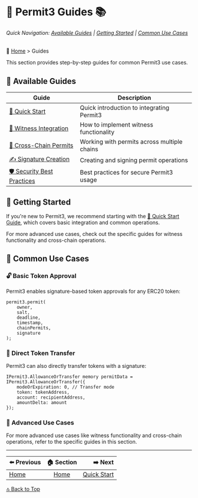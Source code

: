 <a id="guides-top"></a>
# 🔏 Permit3 Guides 📚

###### Quick Navigation: [Available Guides](#available-guides) | [Getting Started](#getting-started) | [Common Use Cases](#common-use-cases)

🧭 [Home](/docs/README.md) > Guides

This section provides step-by-step guides for common Permit3 use cases.

<a id="available-guides"></a>
## 📖 Available Guides

| Guide | Description |
|-------|-------------|
| [🚀 Quick Start](./quick-start.md) | Quick introduction to integrating Permit3 |
| [🧩 Witness Integration](./witness-integration.md) | How to implement witness functionality |
| [🌉 Cross-Chain Permits](./cross-chain-permit.md) | Working with permits across multiple chains |
| [✍️ Signature Creation](./signature-creation.md) | Creating and signing permit operations |
| [🛡️ Security Best Practices](./security-best-practices.md) | Best practices for secure Permit3 usage |

<a id="getting-started"></a>
## 🏁 Getting Started

If you're new to Permit3, we recommend starting with the [🚀 Quick Start Guide](./quick-start.md), which covers basic integration and common operations.

For more advanced use cases, check out the specific guides for witness functionality and cross-chain operations.

<a id="common-use-cases"></a>
## 💼 Common Use Cases

### 🔓 Basic Token Approval

Permit3 enables signature-based token approvals for any ERC20 token:

```solidity
permit3.permit(
    owner,
    salt,
    deadline,
    timestamp,
    chainPermits,
    signature
);
```

### 💸 Direct Token Transfer

Permit3 can also directly transfer tokens with a signature:

```solidity
IPermit3.AllowanceOrTransfer memory permitData = IPermit3.AllowanceOrTransfer({
    modeOrExpiration: 0, // Transfer mode
    token: tokenAddress,
    account: recipientAddress,
    amountDelta: amount
});
```

### 🔧 Advanced Use Cases

For more advanced use cases like witness functionality and cross-chain operations, refer to the specific guides in this section.

---

| ⬅️ Previous | 🏠 Section | ➡️ Next |
|:-----------|:----------:|------------:|
| [Home](/docs/README.md) | [Home](/docs/README.md) | [Quick Start](/docs/guides/quick-start.md) |

[🔝 Back to Top](#guides-top)